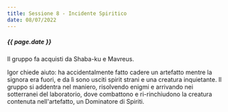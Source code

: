 ```yaml
---
title: Sessione 8 - Incidente Spiritico
date: 08/07/2022
---
```


##### {{ page.date }}

Il gruppo fa acquisti da Shaba-ku e Mavreus.

Igor chiede aiuto: ha accidentalmente fatto cadere un artefatto mentre la signora era fuori, e da lì sono usciti spirit strani e una creatura inquietante. Il gruppo si addentra nel maniero, risolvendo enigmi e arrivando nei sotterranei del laboratorio, dove combattono e ri-rinchiudono la creatura contenuta nell'artefatto, un Dominatore di Spiriti.